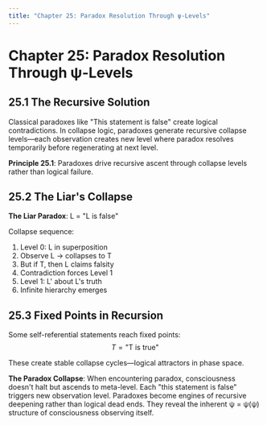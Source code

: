 ```yaml
---
title: "Chapter 25: Paradox Resolution Through ψ-Levels"
---
```


# Chapter 25: Paradox Resolution Through ψ-Levels

## 25.1 The Recursive Solution

Classical paradoxes like "This statement is false" create logical contradictions. In collapse logic, paradoxes generate recursive collapse levels—each observation creates new level where paradox resolves temporarily before regenerating at next level.

**Principle 25.1**: Paradoxes drive recursive ascent through collapse levels rather than logical failure.

## 25.2 The Liar's Collapse

**The Liar Paradox**: L = "L is false"

Collapse sequence:
1. Level 0: L in superposition
2. Observe L → collapses to T
3. But if T, then L claims falsity
4. Contradiction forces Level 1
5. Level 1: L' about L's truth
6. Infinite hierarchy emerges

## 25.3 Fixed Points in Recursion

Some self-referential statements reach fixed points:
$$T = \text{"T is true"}$$

These create stable collapse cycles—logical attractors in phase space.

**The Paradox Collapse**: When encountering paradox, consciousness doesn't halt but ascends to meta-level. Each "this statement is false" triggers new observation level. Paradoxes become engines of recursive deepening rather than logical dead ends. They reveal the inherent ψ = ψ(ψ) structure of consciousness observing itself.